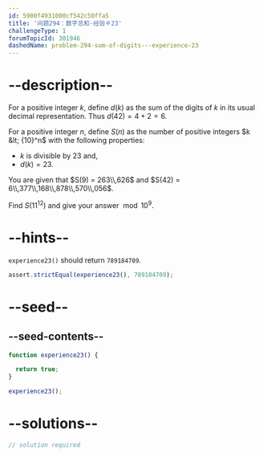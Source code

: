 ```yaml
---
id: 5900f4931000cf542c50ffa5
title: '问题294：数字总和-经验＃23'
challengeType: 1
forumTopicId: 301946
dashedName: problem-294-sum-of-digits---experience-23
---
```


# --description--

For a positive integer $k$, define $d(k)$ as the sum of the digits of $k$ in its usual decimal representation. Thus $d(42) = 4 + 2 = 6$.

For a positive integer $n$, define $S(n)$ as the number of positive integers $k &lt; {10}^n$ with the following properties:

- $k$ is divisible by 23 and,
- $d(k) = 23$.

You are given that $S(9) = 263\\,626$ and $S(42) = 6\\,377\\,168\\,878\\,570\\,056$.

Find $S({11}^{12})$ and give your answer $\bmod {10}^9$.

# --hints--

`experience23()` should return `789184709`.

```js
assert.strictEqual(experience23(), 789184709);
```

# --seed--

## --seed-contents--

```js
function experience23() {

  return true;
}

experience23();
```

# --solutions--

```js
// solution required
```

